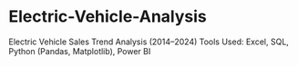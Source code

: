 # Electric-Vehicle-Analysis
Electric Vehicle Sales Trend Analysis (2014–2024) Tools Used: Excel, SQL, Python (Pandas, Matplotlib), Power BI
